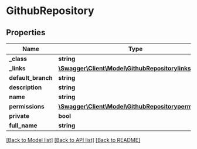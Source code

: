 # GithubRepository

## Properties
Name | Type | Description | Notes
------------ | ------------- | ------------- | -------------
**_class** | **string** |  | [optional] 
**_links** | [**\Swagger\Client\Model\GithubRepositorylinks**](GithubRepositorylinks.md) |  | [optional] 
**default_branch** | **string** |  | [optional] 
**description** | **string** |  | [optional] 
**name** | **string** |  | [optional] 
**permissions** | [**\Swagger\Client\Model\GithubRepositorypermissions**](GithubRepositorypermissions.md) |  | [optional] 
**private** | **bool** |  | [optional] 
**full_name** | **string** |  | [optional] 

[[Back to Model list]](../README.md#documentation-for-models) [[Back to API list]](../README.md#documentation-for-api-endpoints) [[Back to README]](../README.md)


